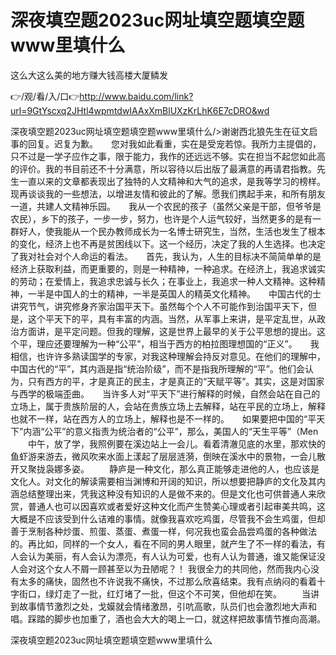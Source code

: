 # 深夜填空题2023uc网址填空题填空题www里填什么
这么大这么美的地方赚大钱高楼大厦鳞发

👉/观/看/入/口👉http://www.baidu.com/link?url=9GtYscxq2JHtl4wpmtdwIAAxXmBlUXzKrLhK6E7cDRO&wd

深夜填空题2023uc网址填空题填空题www里填什么/>谢谢西北狼先生在征文启事的回复。迟复为歉。　　您对我如此看重，实在是受宠若惊。我所力主提倡的，只不过是一学子应作之事，限于能力，我作的还远远不够。实在担当不起您如此高的评价。我的书目前还不十分满意，所以容待以后出版了最满意的再请君指教。先生一直以来的文章都表现出了独特的人文精神和大气的追求，是我等学习的榜样。现再谈谈我的一些想法，以增进友情和彼此的了解。愿我们携起手来，和所有朋友一道，共建人文精神乐园。　　我从一个农民的孩子（虽然父亲是干部，但爷爷是农民），乡下的孩子，一步一步，努力，也许是个人运气较好，当然更多的是有一群好人，使我能从一个民办教师成长为一名博士研究生，当然，生活也发生了根本的变化，经济上也不再是贫困线以下。这一个经历，决定了我的人生选择。也决定了我对社会对个人命运的看法。　　首先，我认为，人生的目标决不简简单单的是经济上获取利益，而更重要的，则是一种精神，一种追求。在经济上，我追求诚实的劳动；在爱情上，我追求忠诚与长久；在事业上，我追求一种人文精神。这种精神，一半是中国人的士的精神，一半是英国人的精英文化精神。　　中国古代的士讲究节气，讲究修身齐家治国平天下。虽然每个个人不可能作到治国平天下，但是，这个平天下的平，具有丰富的内涵。当然，从军事上来讲，是平定乱世，从政治方面讲，是平定问题。但我的理解，这是世界上最早的关于公平思想的提出。这个平，理应还要理解为一种“公平”，相当于西方的柏拉图理想国的“正义”。　　我相信，也许许多熟读国学的专家，对我这种理解会持反对意见。在他们的理解中，中国古代的“平”，其内涵是指“统治阶级”，而不是指我所理解的“平”。他们会认为，只有西方的平，才是真正的民主，才是真正的“天赋平等”。其实，这是对国家与西学的极端歪曲。　　当许多人对“平天下”进行解释的时候，自然会站在自己的立场上，属于贵族阶层的人，会站在贵族立场上去解释，站在平民的立场上，解释也就不一样，站在西方人的立场上，解释也是不一样的。　　如果要把中国的“平天下”内涵“公平”的意义指责为统治者的“公平”，那么，美国人的“天生平等”（Men
　　中午，放了学，我照例要在溪边站上一会儿。看着清澈见底的水里，那欢快的鱼虾游来游去，微风吹来水面上漾起了层层涟漪，倒映在溪水中的景物，一会儿散开又聚拢袅娜多姿。
　　静庐是一种文化，那么真正能够走进他的人，也应该是文化人。对文化的解读需要相当渊博和开阔的知识，所以想要把静庐的文化及其内涵总结整理出来，凭我这种没有知识的人是做不来的。但是文化也可供普通人来欣赏，普通人也可以因喜欢或者爱好这种文化而产生赞美心理或者引起审美共鸣，这大概是不应该受到什么诘难的事情。就像我喜欢吃鸡蛋，尽管我不会生鸡蛋，但却善于烹制各种炒蛋、煎蛋、蒸蛋、煮蛋一样，何况我也蛮会品尝鸡蛋的各种做法的。再比如，同样的一个女人，看在不同的男人眼里，就产生了不一样的看法，有人会认为美丽，有人会认为漂亮，有人认为可爱，也有人认为普通，谁又能保证没人会对这个女人不屑一顾甚至以为丑陋呢？！
我很全力的共同他，然而我内心没有太多的痛快，固然也不许说我不痛快，不过那么欣喜结束。我有点纳闷的看着十字街口，绿灯走了一批，红灯堵了一批，但这个不可笑，但他却在笑。
　　当讲到故事情节激烈之处，戈嫫就会情绪激昂，引吭高歌，队员们也会激烈地大声和唱。踩踏的脚步也加重了，酒也会大大的喝上一口，就这样把故事情节推向高潮。

深夜填空题2023uc网址填空题填空题www里填什么
